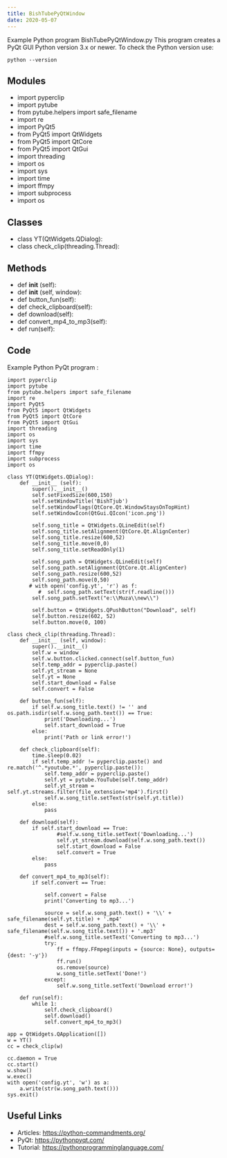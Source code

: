 ```yaml
---
title: BishTubePyQtWindow
date: 2020-05-07
---
```

Example Python program BishTubePyQtWindow.py
This program creates a PyQt GUI
Python version 3.x or newer.
To check the Python version use:

    python --version

## Modules

* import pyperclip
* import pytube
* from pytube.helpers import safe_filename
* import re
* import PyQt5
* from PyQt5 import QtWidgets
* from PyQt5 import QtCore
* from PyQt5 import QtGui
* import threading
* import os
* import sys
* import time
* import ffmpy
* import subprocess
* import os

## Classes

* class YT(QtWidgets.QDialog):
* class check_clip(threading.Thread):

## Methods

* def __init__ (self):
* def __init__ (self, window):
* def button_fun(self):
* def check_clipboard(self):
* def download(self):
* def convert_mp4_to_mp3(self):
* def run(self):

## Code

Example Python PyQt program :

    import pyperclip
    import pytube
    from pytube.helpers import safe_filename
    import re
    import PyQt5
    from PyQt5 import QtWidgets
    from PyQt5 import QtCore
    from PyQt5 import QtGui
    import threading
    import os
    import sys
    import time
    import ffmpy
    import subprocess
    import os
    
    class YT(QtWidgets.QDialog):
        def __init__ (self):
            super().__init__()
            self.setFixedSize(600,150)
            self.setWindowTitle('BishTjub')
            self.setWindowFlags(QtCore.Qt.WindowStaysOnTopHint)
            self.setWindowIcon(QtGui.QIcon('icon.png'))
    
            self.song_title = QtWidgets.QLineEdit(self)
            self.song_title.setAlignment(QtCore.Qt.AlignCenter)
            self.song_title.resize(600,52)
            self.song_title.move(0,0)
            self.song_title.setReadOnly(1)
    
            self.song_path = QtWidgets.QLineEdit(self)
            self.song_path.setAlignment(QtCore.Qt.AlignCenter)
            self.song_path.resize(600,52)
            self.song_path.move(0,50)
           # with open('config.yt', 'r') as f:
              #  self.song_path.setText(str(f.readline()))
            self.song_path.setText("e:\\Muza\\new\\")
            
            self.button = QtWidgets.QPushButton("Download", self)
            self.button.resize(602, 52)
            self.button.move(0, 100)
    
    class check_clip(threading.Thread):
        def __init__ (self, window):
            super().__init__()
            self.w = window
            self.w.button.clicked.connect(self.button_fun)
            self.temp_addr = pyperclip.paste()
            self.yt_stream = None
            self.yt = None
            self.start_download = False
            self.convert = False
    
        def button_fun(self):
            if self.w.song_title.text() != '' and os.path.isdir(self.w.song_path.text()) == True:
                print('Downloading...')
                self.start_download = True
            else:
                print('Path or link error!')
    
        def check_clipboard(self):
            time.sleep(0.02)
            if self.temp_addr != pyperclip.paste() and re.match('^.*youtube.*', pyperclip.paste()):
                self.temp_addr = pyperclip.paste()
                self.yt = pytube.YouTube(self.temp_addr)
                self.yt_stream = self.yt.streams.filter(file_extension='mp4').first()
                self.w.song_title.setText(str(self.yt.title))
            else:
                pass
    
        def download(self):
            if self.start_download == True:
                    #self.w.song_title.setText('Downloading...')
                    self.yt_stream.download(self.w.song_path.text())
                    self.start_download = False
                    self.convert = True
            else:
                pass
    
        def convert_mp4_to_mp3(self):
            if self.convert == True:
    
                self.convert = False
                print('Converting to mp3...')
    
                source = self.w.song_path.text() + '\\' + safe_filename(self.yt.title) + '.mp4'
                dest = self.w.song_path.text() + '\\' + safe_filename(self.w.song_title.text()) + '.mp3'
                #self.w.song_title.setText('Converting to mp3...')
                try:
                    ff = ffmpy.FFmpeg(inputs = {source: None}, outputs={dest: '-y'})
                    ff.run()
                    os.remove(source)
                    w.song_title.setText('Done!')
                except:
                    self.w.song_title.setText('Download error!')
    
        def run(self):
            while 1:
                self.check_clipboard()
                self.download()
                self.convert_mp4_to_mp3()
    
    app = QtWidgets.QApplication([])
    w = YT()
    cc = check_clip(w)
    
    cc.daemon = True
    cc.start()
    w.show()
    w.exec()
    with open('config.yt', 'w') as a:
        a.write(str(w.song_path.text()))
    sys.exit()
    
    
            
    

## Useful Links

- Articles: https://python-commandments.org/
- PyQt: https://pythonpyqt.com/
- Tutorial: https://pythonprogramminglanguage.com/
